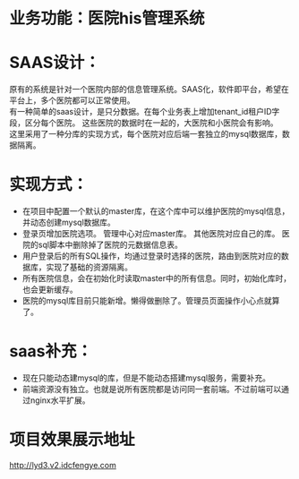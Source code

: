 # 业务功能：医院his管理系统

# SAAS设计： 
原有的系统是针对一个医院内部的信息管理系统。SAAS化，软件即平台，希望在平台上，多个医院都可以正常使用。  
有一种简单的saas设计，是只分数据。在每个业务表上增加tenant_id租户ID字段，区分每个医院。
这些医院的数据时在一起的，大医院和小医院会有影响。  
这里采用了一种分库的实现方式，每个医院对应后端一套独立的mysql数据库，数据隔离。  

# 实现方式：
- 在项目中配置一个默认的master库，在这个库中可以维护医院的mysql信息，并动态创建mysql数据库。  
- 登录页增加医院选项。 管理中心对应master库。 其他医院对应自己的库。 医院的sql脚本中删除掉了医院的元数据信息表。
- 用户登录后的所有SQL操作，均通过登录时选择的医院，路由到医院对应的数据库，实现了基础的资源隔离。
- 所有医院信息，会在初始化时读取master中的所有信息。同时，初始化库时，也会更新缓存。
- 医院的mysql库目前只能新增。懒得做删除了。管理员页面操作小心点就算了。

# saas补充：
- 现在只能动态建mysql的库，但是不能动态搭建mysql服务，需要补充。
- 前端资源没有独立。也就是说所有医院都是访问同一套前端。不过前端可以通过nginx水平扩展。
# 项目效果展示地址
http://lyd3.v2.idcfengye.com